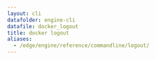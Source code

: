 ```yaml
---
layout: cli
datafolder: engine-cli
datafile: docker_logout
title: docker logout
aliases:
  - /edge/engine/reference/commandline/logout/
---
```

<!--
This page is automatically generated from Docker's source code. If you want to
suggest a change to the text that appears here, open a ticket or pull request
in the source repository on GitHub:

https://github.com/docker/cli
-->

